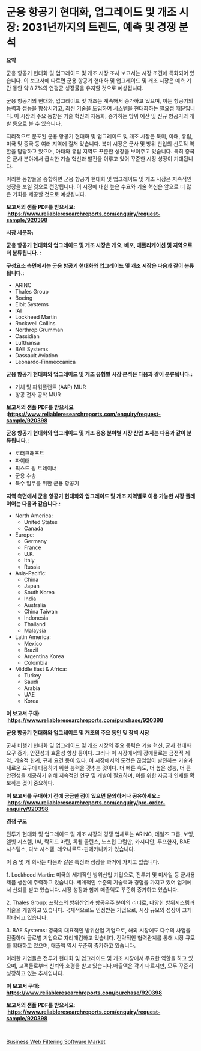 <p><h1>군용 항공기 현대화, 업그레이드 및 개조 시장: 2031년까지의 트렌드, 예측 및 경쟁 분석</h1></p><p><strong>요약</strong></p>
<p><p>군용 항공기 현대화 및 업그레이드 및 개조 시장 조사 보고서는 시장 조건에 특화되어 있습니다. 이 보고서에 따르면 군용 항공기 현대화 및 업그레이드 및 개조 시장은 예측 기간 동안 약 8.7%의 연평균 성장률을 유지할 것으로 예상됩니다.</p><p>군용 항공기의 현대화, 업그레이드 및 개조는 계속해서 증가하고 있으며, 이는 항공기의 능력과 성능을 향상시키고, 최신 기술을 도입하여 시스템을 현대화하는 필요성 때문입니다. 이 시장의 주요 동향은 기술 혁신과 자동화, 증가하는 방위 예산 및 신규 항공기의 개발 등으로 볼 수 있습니다.</p><p>지리적으로 분포된 군용 항공기 현대화 및 업그레이드 및 개조 시장은 북미, 아태, 유럽, 미국 및 중국 등 여러 지역에 걸쳐 있습니다. 북미 시장은 군사 및 방위 산업의 선도적 역할을 담당하고 있으며, 아태와 유럽 지역도 꾸준한 성장을 보여주고 있습니다. 특히 중국은 군사 분야에서 급속한 기술 혁신과 발전을 이루고 있어 꾸준한 시장 성장이 기대됩니다. </p><p>이러한 동향들을 종합하면 군용 항공기 현대화 및 업그레이드 및 개조 시장은 지속적인 성장을 보일 것으로 전망됩니다. 이 시장에 대한 높은 수요와 기술 혁신은 앞으로 더 많은 기회를 제공할 것으로 예상됩니다.</p></p>
<p><strong>보고서의 샘플 PDF를 받으세요: &nbsp;<a href="https://www.reliableresearchreports.com/enquiry/request-sample/920398">https://www.reliableresearchreports.com/enquiry/request-sample/920398</a></strong></p>
<p><strong>시장 세분화:</strong></p>
<p><strong> 군용 항공기 현대화와 업그레이드 및 개조 시장은 개요, 배포, 애플리케이션 및 지역으로 더 분류됩니다. :</strong></p>
<p><strong>구성요소 측면에서는 군용 항공기 현대화와 업그레이드 및 개조 시장은 다음과 같이 분류됩니다.:</strong></p>
<p><ul><li>ARINC</li><li>Thales Group</li><li>Boeing</li><li>Elbit Systems</li><li>IAI</li><li>Lockheed Martin</li><li>Rockwell Collins</li><li>Northrop Grumman</li><li>Cassidian</li><li>Lufthansa</li><li>BAE Systems</li><li>Dassault Aviation</li><li>Leonardo-Finmeccanica</li></ul></p>
<p><strong> 군용 항공기 현대화와 업그레이드 및 개조 유형별 시장 분석은 다음과 같이 분류됩니다.:</strong></p>
<p><ul><li>기체 및 파워플랜트 (A&P) MUR</li><li>항공 전자 공학 MUR</li></ul></p>
<p><strong>보고서의 샘플 PDF를 받으세요 :<a href="https://www.reliableresearchreports.com/enquiry/request-sample/920398">https://www.reliableresearchreports.com/enquiry/request-sample/920398</a></strong></p>
<p><strong> 군용 항공기 현대화와 업그레이드 및 개조 응용 분야별 시장 산업 조사는 다음과 같이 분류됩니다.:</strong></p>
<p><ul><li>로터크래프트</li><li>파이터</li><li>픽스드 윙 트레이너</li><li>군용 수송</li><li>특수 임무를 위한 군용 항공기</li></ul></p>
<p><strong>지역 측면에서 군용 항공기 현대화와 업그레이드 및 개조 지역별로 이용 가능한 시장 플레이어는 다음과 같습니다.:</strong></p>
<p><ul>
    <li>
        North America:
        <ul>
            <li>United States</li>
            <li>Canada</li>
        </ul>
    </li>
    <li>
        Europe:
        <ul>
            <li>Germany</li>
            <li>France</li>
            <li>U.K.</li>
            <li>Italy</li>
            <li>Russia</li>
        </ul>
    </li>
    <li>
        Asia-Pacific:
        <ul>
            <li>China</li>
            <li>Japan</li>
            <li>South Korea</li>
            <li>India</li>
            <li>Australia</li>
            <li>China Taiwan</li>
            <li>Indonesia</li>
            <li>Thailand</li>
            <li>Malaysia</li>
        </ul>
    </li>
    <li>
        Latin America:
        <ul>
            <li>Mexico</li>
            <li>Brazil</li>
            <li>Argentina Korea</li>
            <li>Colombia</li>
        </ul>
    </li>
    <li>
        Middle East & Africa:
        <ul>
            <li>Turkey</li>
            <li>Saudi</li>
            <li>Arabia</li>
            <li>UAE</li>
            <li>Korea</li>
        </ul>
    </li>
    </ul></p>
<p><strong>이 보고서 구매: &nbsp;<a href="https://www.reliableresearchreports.com/purchase/920398">https://www.reliableresearchreports.com/purchase/920398</a></strong></p>
<p><strong>군용 항공기 현대화와 업그레이드 및 개조의 주요 동인 및 장벽 시장</strong></p>
<p><p>군사 비행기 현대화 및 업그레이드 및 개조 시장의 주요 동력은 기술 혁신, 군사 현대화 요구 증가, 안전성과 효율성 향상 등이다. 그러나 이 시장에서의 장애물로는 금전적 제약, 기술적 한계, 규제 요건 등이 있다. 이 시장에서의 도전은 끊임없이 발전하는 기술과 새로운 요구에 대응하기 위한 능력을 갖추는 것이다. 더 빠른 속도, 더 높은 성능, 더 큰 안전성을 제공하기 위해 지속적인 연구 및 개발이 필요하며, 이를 위한 자금과 인재를 확보하는 것이 중요하다.</p></p>
<p><strong>이 보고서를 구매하기 전에 궁금한 점이 있으면 문의하거나 공유하세요.: &nbsp;<a href="https://www.reliableresearchreports.com/enquiry/pre-order-enquiry/920398">https://www.reliableresearchreports.com/enquiry/pre-order-enquiry/920398</a></strong></p>
<p><strong>경쟁 구도</strong></p>
<p><p>전투기 현대화 및 업그레이드 및 개조 시장의 경쟁 업체로는 ARINC, 테일즈 그룹, 보잉, 엘빗 시스템, IAI, 락히드 마틴, 록웰 콜린스, 노스럽 그럼만, 카시디안, 루프한자, BAE 시스템스, 다쏘 시스템, 레오나르도-핀메카니카가 있습니다. </p><p>이 중 몇 개 회사는 다음과 같은 특징과 성장을 과거에 가지고 있습니다.</p><p>1. Lockheed Martin: 미국의 세계적인 방위산업 기업으로, 전투기 및 미사일 등 군사용 제품 생산에 주력하고 있습니다. 세계적인 수준의 기술력과 경험을 가지고 있어 업계에서 신뢰를 받고 있습니다. 시장 성장과 함께 매출액도 꾸준히 증가하고 있습니다.</p><p>2. Thales Group: 프랑스의 방위산업과 항공우주 분야의 리더로, 다양한 방위시스템과 기술을 개발하고 있습니다. 국제적으로도 인정받는 기업으로, 시장 규모와 성장이 크게 확대되고 있습니다.</p><p>3. BAE Systems: 영국의 대표적인 방위산업 기업으로, 해외 시장에도 다수의 사업을 진출하며 글로벌 기업으로 자리매김하고 있습니다. 전략적인 협력관계를 통해 시장 규모를 확대하고 있으며, 매출액 역시 꾸준히 증가하고 있습니다.</p><p>이러한 기업들은 전투기 현대화 및 업그레이드 및 개조 시장에서 주요한 역할을 하고 있으며, 고객들로부터 신뢰와 호평을 받고 있습니다.매출액은 각기 다르지만, 모두 꾸준히 성장하고 있는 추세입니다.</p></p>
<p><strong>이 보고서 구매: &nbsp; <a href="https://www.reliableresearchreports.com/purchase/920398">https://www.reliableresearchreports.com/purchase/920398</a></strong></p>
<p><strong>보고서의 샘플 PDF를 받으세요: &nbsp;<a href="https://www.reliableresearchreports.com/enquiry/request-sample/920398">https://www.reliableresearchreports.com/enquiry/request-sample/920398</a></strong><strong></strong></p>
<p>&nbsp;</p>
<p><p><a href="https://github.com/kosella/Market-Research-Report-List-2/blob/main/business-web-filtering-software-market.md">Business Web Filtering Software Market</a></p></p>